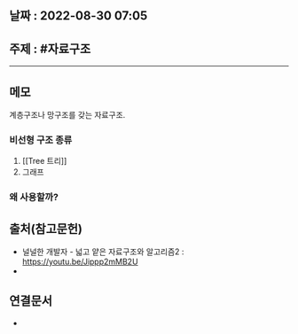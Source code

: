 ## 날짜 : 2022-08-30 07:05

## 주제 : #자료구조
----
## 메모

계층구조나 망구조를 갖는 자료구조. 

### 비선형 구조 종류
1. [[Tree 트리]]
2. 그래프


### 왜 사용할까?



## 출처(참고문헌)
- 널널한 개발자 - 넓고 얕은 자료구조와 알고리즘2 : https://youtu.be/Jippp2mMB2U
- 

## 연결문서
- 
